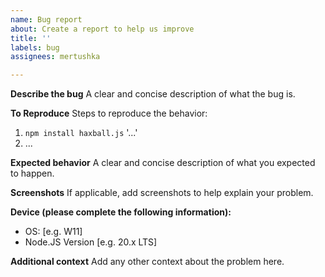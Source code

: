 ```yaml
---
name: Bug report
about: Create a report to help us improve
title: ''
labels: bug
assignees: mertushka

---
```


**Describe the bug**
A clear and concise description of what the bug is.

**To Reproduce**
Steps to reproduce the behavior:
1. `npm install haxball.js` '...'
2. ...

**Expected behavior**
A clear and concise description of what you expected to happen.

**Screenshots**
If applicable, add screenshots to help explain your problem.

**Device (please complete the following information):**
 - OS: [e.g. W11]
 - Node.JS Version [e.g. 20.x LTS]

**Additional context**
Add any other context about the problem here.
